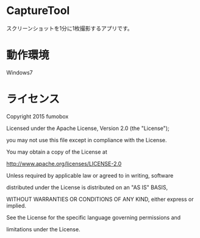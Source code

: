 # CaptureTool

スクリーンショットを1分に1枚撮影するアプリです。

# 動作環境

Windows7

# ライセンス

Copyright 2015 fumobox

Licensed under the Apache License, Version 2.0 (the "License");

you may not use this file except in compliance with the License.

You may obtain a copy of the License at

http://www.apache.org/licenses/LICENSE-2.0

Unless required by applicable law or agreed to in writing, software

distributed under the License is distributed on an "AS IS" BASIS,

WITHOUT WARRANTIES OR CONDITIONS OF ANY KIND, either express or implied.

See the License for the specific language governing permissions and

limitations under the License.
